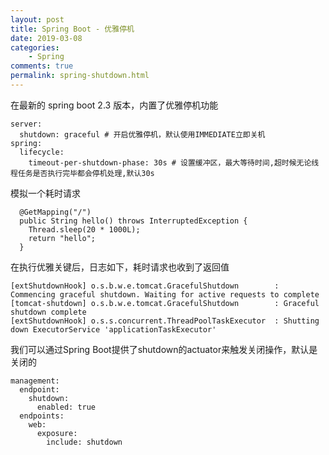 ```yaml
---
layout: post
title: Spring Boot - 优雅停机
date: 2019-03-08
categories:
    - Spring
comments: true
permalink: spring-shutdown.html
---
```


在最新的 spring boot 2.3 版本，内置了优雅停机功能

```
server:
  shutdown: graceful # 开启优雅停机，默认使用IMMEDIATE立即关机
spring:
  lifecycle:
    timeout-per-shutdown-phase: 30s # 设置缓冲区，最大等待时间,超时候无论线程任务是否执行完毕都会停机处理,默认30s

```

模拟一个耗时请求

```
  @GetMapping("/")
  public String hello() throws InterruptedException {
    Thread.sleep(20 * 1000L);
    return "hello";
  }
```

在执行优雅关键后，日志如下，耗时请求也收到了返回值

```
[extShutdownHook] o.s.b.w.e.tomcat.GracefulShutdown        : Commencing graceful shutdown. Waiting for active requests to complete
[tomcat-shutdown] o.s.b.w.e.tomcat.GracefulShutdown        : Graceful shutdown complete
[extShutdownHook] o.s.s.concurrent.ThreadPoolTaskExecutor  : Shutting down ExecutorService 'applicationTaskExecutor'

```

我们可以通过Spring Boot提供了shutdown的actuator来触发关闭操作，默认是关闭的

```
management:
  endpoint:
    shutdown:
      enabled: true
  endpoints:
    web:
      exposure:
        include: shutdown
```

